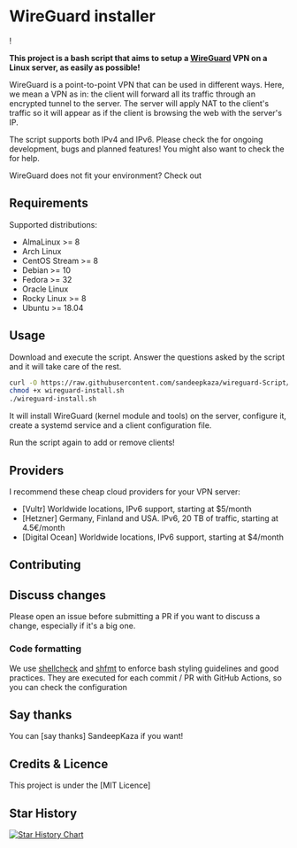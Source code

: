 # WireGuard installer

!

**This project is a bash script that aims to setup a [WireGuard](https://www.wireguard.com/) VPN on a Linux server, as easily as possible!**

WireGuard is a point-to-point VPN that can be used in different ways. Here, we mean a VPN as in: the client will forward all its traffic through an encrypted tunnel to the server.
The server will apply NAT to the client's traffic so it will appear as if the client is browsing the web with the server's IP.

The script supports both IPv4 and IPv6. Please check the  for ongoing development, bugs and planned features! You might also want to check the  for help.

WireGuard does not fit your environment? Check out

## Requirements

Supported distributions:

- AlmaLinux >= 8
- Arch Linux
- CentOS Stream >= 8
- Debian >= 10
- Fedora >= 32
- Oracle Linux
- Rocky Linux >= 8
- Ubuntu >= 18.04

## Usage

Download and execute the script. Answer the questions asked by the script and it will take care of the rest.

```bash
curl -O https://raw.githubusercontent.com/sandeepkaza/wireguard-Script/master/wireguard-install.sh
chmod +x wireguard-install.sh
./wireguard-install.sh
```

It will install WireGuard (kernel module and tools) on the server, configure it, create a systemd service and a client configuration file.

Run the script again to add or remove clients!

## Providers

I recommend these cheap cloud providers for your VPN server:

- [Vultr] Worldwide locations, IPv6 support, starting at \$5/month
- [Hetzner] Germany, Finland and USA. IPv6, 20 TB of traffic, starting at 4.5€/month
- [Digital Ocean] Worldwide locations, IPv6 support, starting at \$4/month

## Contributing

## Discuss changes

Please open an issue before submitting a PR if you want to discuss a change, especially if it's a big one.

### Code formatting

We use [shellcheck](https://github.com/koalaman/shellcheck) and [shfmt](https://github.com/mvdan/sh) to enforce bash styling guidelines and good practices. They are executed for each commit / PR with GitHub Actions, so you can check the configuration

## Say thanks

You can [say thanks] SandeepKaza if you want!

## Credits & Licence

This project is under the [MIT Licence]

## Star History
[![Star History Chart](https://api.star-history.com/svg?repos=sandeepkaza/Wireguard-Script&type=Date)](https://star-history.com/#sandeepkaza/Wireguard-Script&Date)

